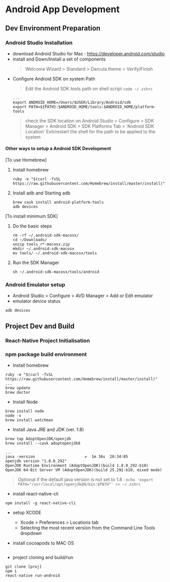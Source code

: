 # Android App Development

## Dev Environment Preparation

### Android Studio Installation

- download Android Studio for Mac : https://developer.android.com/studio
- install and Down/Install a set of components
  > Welcome Wizard > Standard > Darcula theme > Verify/Finish
- Configure Android SDK on system Path 
  > Edit the Android SDK tools path on shell script
  ``` code ~/.zshrc ```
  ```
  ...
  export ANDROID_HOME=/Users/$USER/Library/Android/sdk
  export PATH=${PATH}:$ANDROID_HOME/tools:$ANDROID_HOME/platform-tools
  ```
  > check the SDK location on Android Studio > Configure > SDK Manager > Android SDK > SDK Platforms Tab > 'Android SDK Location'
  > Exit/restart the shell for the path to be applied to the system

#### Other ways to setup a Android SDK Development
[To use Homebrew]
1) Install homebrew
   ```
   ruby -e "$(curl -fsSL https://raw.githubusercontent.com/Homebrew/install/master/install)"
   ```
2) Install adb and Starting adb
   ```
   brew cask install android-platform-tools
   adb devices
   ```

[To install minimum SDK]
1) Do the basic steps
   ```
   rm -rf ~/.android-sdk-macosx/
   cd ~/Downloads/
   unzip tools_r*-macosx.zip
   mkdir ~/.android-sdk-macosx
   mv tools/ ~/.android-sdk-macosx/tools
   ```

2) Run the SDK Manager
   ```
   sh ~/.android-sdk-macosx/tools/android
   ```

### Android Emulator setup
- Android Studio > Configure > AVD Manager > Add or Edit emulator
- emulator device status
```
adb devices
```


## Project Dev and Build
### React-Native Project Initialisation
### npm package build environment
- Install homebrew
```
ruby -e "$(curl -fsSL https://raw.githubusercontent.com/Homebrew/install/master/install)"
...
brew update
brew doctor
```

- Install Node
```
brew install node
node -v
brew install watchman
```

- Install Java JRE and JDK (ver. 1.8)
```
brew tap AdoptOpenJDK/openjdk
brew install --cask adoptopenjdk8

...
java -version                      ✔  1m 36s  20:34:05
openjdk version "1.8.0_292"
OpenJDK Runtime Environment (AdoptOpenJDK)(build 1.8.0_292-b10)
OpenJDK 64-Bit Server VM (AdoptOpenJDK)(build 25.292-b10, mixed mode)
```
> Optional if the default java version is not set to 1.8 : ``` echo 'export PATH="/usr/local/opt/openjdk@8/bin:$PATH"' >> ~/.zshrc ```

- install react-native-cli
```
npm install -g react-native-cli
```

- setup XCODE
  - Xcode > Preferences > Locations tab
  - Selecting the most recent version from the Command Line Tools dropdown
   
- install cocoapods to MAC OS
```
```

- project cloning and build/run
```
git clone [proj]
npm i
react-native run-android
```
